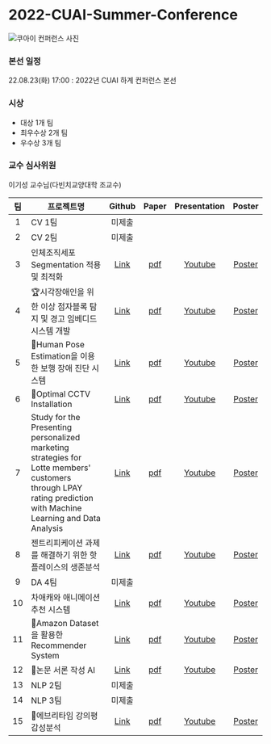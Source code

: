# 2022-CUAI-Summer-Conference

![쿠아이 컨퍼런스 사진](https://user-images.githubusercontent.com/64139953/187366093-9fb3fa34-f23b-400c-9545-eac43369211f.jpg)


### 본선 일정
22.08.23(화) 17:00 : 2022년 CUAI 하계 컨퍼런스 본선


### 시상
* 대상 1개 팀
* 최우수상 2개 팀
* 우수상 3개 팀

### 교수 심사위원
이기성 교수님(다빈치교양대학 조교수)


|팀|프로젝트명|Github|Paper|Presentation|Poster|
|:---:|---|:---:|:---:|:---:|:---:|
|1|CV 1팀|미제출|
|2|CV 2팀|미제출|
|3|인체조직세포 Segmentation 적용 및 최적화|[Link](https://github.com/CUAI-CAU/2022_Summer_CV3)|[pdf](https://github.com/CUAI-CAU/2022-CUAI-Summer-Conference/blob/main/paper/2022_CUAI_Summer_Conference_Shortpaper_CV_T3.pdf)|[Youtube](https://www.youtube.com/watch?v=Ieq-BdDIupk)|[Poster]()
|4|🏆시각장애인을 위한 이상 점자블록 탐지 및 경고 임베디드 시스템 개발|[Link](https://github.com/CUAI-CAU/2022_Summer_CV_T4_Blueberry)|[pdf](https://github.com/CUAI-CAU/2022-CUAI-Summer-Conference/blob/main/paper/2022_CUAI_Summer_Conference_Shortpaper_CV_T4_blueberry.pdf)|[Youtube](https://www.youtube.com/watch?v=lE-3-sBKROI)|[Poster]()
|5|🥉Human Pose Estimation을 이용한 보행 장애 진단 시스템|[Link](https://github.com/CUAI-CAU/2022_Summer_CV5)|[pdf](https://github.com/CUAI-CAU/2022-CUAI-Summer-Conference/blob/main/paper/2022_CUAI_Summer_Conference_Shortpaper_CV_T5.pdf)|[Youtube](https://www.youtube.com/watch?v=M6iB3JGKvqU)|[Poster]()
|6|🥈Optimal CCTV Installation|[Link](https://github.com/CUAI-CAU/2022_Summer_DA_T6_Panopticon)|[pdf](https://github.com/CUAI-CAU/2022-CUAI-Summer-Conference/blob/main/paper/2022_CUAI_Summer_Conference_Shortpaper_DA_T6_Panopticon.pdf)|[Youtube](https://www.youtube.com/watch?v=UHapnGkuiQk)|[Poster]()
|7|Study for the Presenting personalized marketing strategies for Lotte members' customers through LPAY rating prediction with Machine Learning and Data Analysis|[Link](https://github.com/CUAI-CAU/2022_Summer_DA7)|[pdf](https://github.com/CUAI-CAU/2022-CUAI-Summer-Conference/blob/main/paper/2022_CUAI_Summer_Conference_Shortpaper_DA_T7.pdf)|[Youtube](https://www.youtube.com/watch?v=gNZOGTTVHKo)|[Poster]()
|8|젠트리피케이션 과제를 해결하기 위한 핫플레이스의 생존분석|[Link](https://github.com/CUAI-CAU/2022_Summer_DA8_Seoul_spy)|[pdf](https://github.com/CUAI-CAU/2022-CUAI-Summer-Conference/blob/main/paper/2022_CUAI_Summer_Conference_Shortpaper_DA_T8.pdf)|[Youtube](https://www.youtube.com/watch?v=cg4aTFaaZdU)|[Poster]()
|9|DA 4팀|미제출|
|10|차애캐와 애니메이션 추천 시스템|[Link](https://github.com/CUAI-CAU/2022_Summer_RecSys_10)|[pdf](https://github.com/CUAI-CAU/2022-CUAI-Summer-Conference/blob/main/paper/2022_CUAI_Summer_Conference_Shortpaper_RecSys_T10.pdf)|[Youtube](https://www.youtube.com/watch?v=uNW59-wJyps&t=670s)|[Poster]()
|11|🥉Amazon Dataset을 활용한 Recommender System|[Link](https://github.com/CUAI-CAU/2022_Summer_RecSys_T11_Ah_Chu)|[pdf](https://github.com/CUAI-CAU/2022-CUAI-Summer-Conference/blob/main/paper/2022_CUAI_Summer_Conference_Shortpaper_RecSys_T11_Ah_Chu.pdf)|[Youtube](https://www.youtube.com/watch?v=_auEoc7qwb8)|[Poster]()
|12|🥈논문 서론 작성 AI|[Link](https://github.com/CUAI-CAU/2022_Summer_NLP_T12)|[pdf](https://github.com/CUAI-CAU/2022-CUAI-Summer-Conference/blob/main/paper/2022_CUAI_Summer_Conference_Shortpaper_NLP_T12.pdf)|[Youtube](https://www.youtube.com/watch?v=oGnbYiWPBSE)|[Poster]()
|13|NLP 2팀|미제출|
|14|NLP 3팀|미제출|
|15|🥉에브리타임 강의평 감성분석|[Link](https://github.com/CUAI-CAU/2022_Summer_NLP_T15)|[pdf](https://github.com/CUAI-CAU/2022-CUAI-Summer-Conference/blob/main/paper/2022_CUAI_Summer_Conference_Shortpaper_NLP_T15.pdf)|[Youtube](https://www.youtube.com/watch?v=NQ4k9KRbG9g)|[Poster]()

